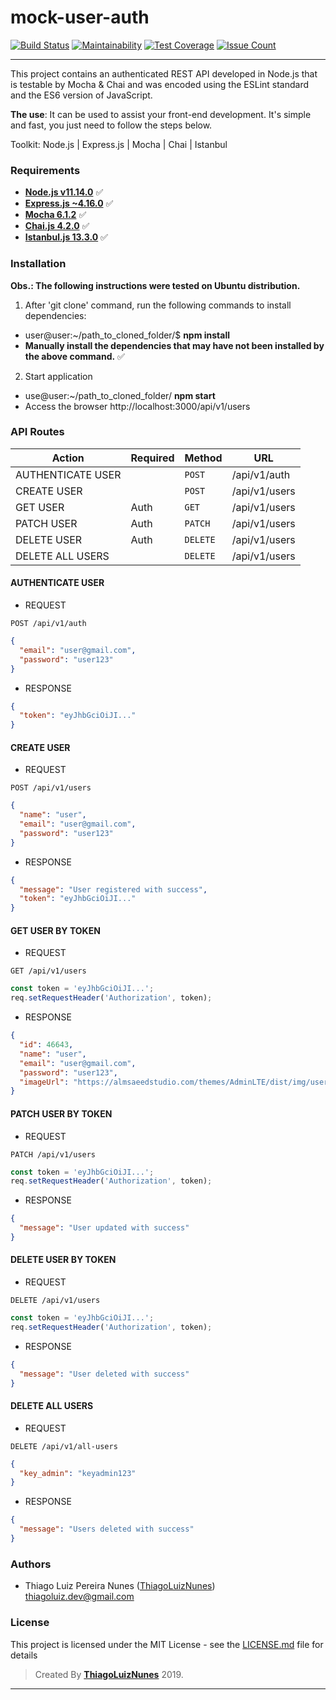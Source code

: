 # mock-user-auth

[![Build Status](https://travis-ci.org/thiagoluiznunes/mock-json-server.svg?branch=master)](https://travis-ci.org/thiagoluiznunes/mock-json-server)
[![Maintainability](https://api.codeclimate.com/v1/badges/b60e5e0c37609f6b21c0/maintainability)](https://codeclimate.com/github/thiagoluiznunes/mock-json-server/maintainability)
[![Test Coverage](https://api.codeclimate.com/v1/badges/b60e5e0c37609f6b21c0/test_coverage)](https://codeclimate.com/github/thiagoluiznunes/mock-json-server/test_coverage)
[![Issue Count](https://codeclimate.com/github/thiagoluiznunes/mock-json-server/badges/issue_count.svg)](https://codeclimate.com/github/thiagoluiznunes/mock-json-server/issues)

---
This project contains an authenticated REST API developed in Node.js that is testable by Mocha & Chai and was encoded using the ESLint standard and the ES6 version of JavaScript.

**The use**: It can be used to assist your front-end development. It's simple and fast, you just need to follow the steps below.


Toolkit: Node.js | Express.js | Mocha | Chai | Istanbul

### Requirements ###

* **[Node.js v11.14.0](http://nodejs.org/en/)** :white_check_mark:
* **[Express.js ~4.16.0](http://expressjs.com/)** :white_check_mark:
* **[Mocha 6.1.2](https://mochajs.org/)** :white_check_mark:
* **[Chai.js 4.2.0](https://www.chaijs.com/)** :white_check_mark:
* **[Istanbul.js 13.3.0](https://istanbul.js.org/)** :white_check_mark:

### Installation ###

**Obs.: The following instructions were tested on Ubuntu distribution.**

1. After 'git clone' command, run the following commands to install dependencies:
  - user@user:~/path_to_cloned_folder/$ **npm install**
  - **Manually install the dependencies that may have not been installed by the above command.** :white_check_mark:

2. Start application
  - use@user:~/path_to_cloned_folder/ **npm start**
  - Access the browser http://localhost:3000/api/v1/users

### API Routes ###
|   Action            | Required |  Method  | URL
|   ------------------|----------|----------|--------------
|   AUTHENTICATE USER |          | `POST`   | /api/v1/auth
|   CREATE USER       |          | `POST`   | /api/v1/users
|   GET USER          |   Auth   | `GET`    | /api/v1/users
|   PATCH USER        |   Auth   | `PATCH`  | /api/v1/users
|   DELETE USER       |   Auth   | `DELETE` | /api/v1/users
|   DELETE ALL USERS  |          | `DELETE` | /api/v1/users

#### AUTHENTICATE USER ####
* REQUEST
```
POST /api/v1/auth
```
```json
{
  "email": "user@gmail.com",
  "password": "user123"
}
```
* RESPONSE
```json
{
  "token": "eyJhbGciOiJI..."
}
```

#### CREATE USER ####
* REQUEST
```
POST /api/v1/users
```
```json
{
  "name": "user",
  "email": "user@gmail.com",
  "password": "user123"
}
```
* RESPONSE
```json
{
  "message": "User registered with success",
  "token": "eyJhbGciOiJI..."
}
```

#### GET USER BY TOKEN ####
* REQUEST
```
GET /api/v1/users
```
```javascript
const token = 'eyJhbGciOiJI...';
req.setRequestHeader('Authorization', token);
```
* RESPONSE
```json
{
  "id": 46643,
  "name": "user",
  "email": "user@gmail.com",
  "password": "user123",
  "imageUrl": "https://almsaeedstudio.com/themes/AdminLTE/dist/img/user2-160x160.jpg"
}
```

#### PATCH USER BY TOKEN ####
* REQUEST
```
PATCH /api/v1/users
```
```javascript
const token = 'eyJhbGciOiJI...';
req.setRequestHeader('Authorization', token);
```
* RESPONSE
```json
{
  "message": "User updated with success"
}
```

#### DELETE USER BY TOKEN ####
* REQUEST
```
DELETE /api/v1/users
```
```javascript
const token = 'eyJhbGciOiJI...';
req.setRequestHeader('Authorization', token);
```
* RESPONSE
```json
{
  "message": "User deleted with success"
}
```

#### DELETE ALL USERS ####
* REQUEST
```
DELETE /api/v1/all-users
```
```json
{
  "key_admin": "keyadmin123"
}
```
* RESPONSE
```json
{
  "message": "Users deleted with success"
}
```

### Authors

* Thiago Luiz Pereira Nunes ([ThiagoLuizNunes](https://github.com/ThiagoLuizNunes)) thiagoluiz.dev@gmail.com

### License

This project is licensed under the MIT License - see the [LICENSE.md](LICENSE.md) file for details

>Created By **[ThiagoLuizNunes](https://www.linkedin.com/in/thiago-luiz-507483112/)** 2019.

---
